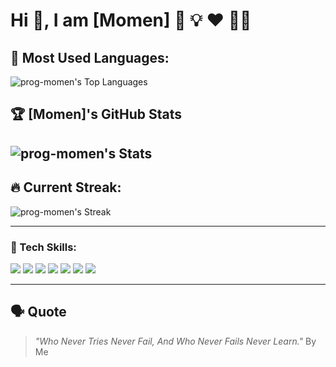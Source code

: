 # Hi 👋, I am [Momen] 🚀 💡 ❤️ 🚴‍♂️

## 🚀 Most Used Languages:
![prog-momen's Top Languages](https://github-readme-stats.vercel.app/api/top-langs/?username=prog-momen&theme=vue-dark&show_icons=true&hide_border=true&layout=compact)
## 🏆 [Momen]'s GitHub Stats
![prog-momen's Stats](https://github-readme-stats.vercel.app/api?username=prog-momen&theme=onedark&show_icons=true&hide_border=false&count_private=false)
---

## 🔥 Current Streak:
![prog-momen's Streak](https://github-readme-streak-stats.herokuapp.com/?user=prog-momen&theme=onedark&hide_border=false)


---
### 🔧 Tech Skills:
<p align="left">
  <img src="https://img.shields.io/badge/Windows-0078D6?style=flat&logo=windows&logoColor=white" />
  <img src="https://img.shields.io/badge/VS%20Code-0078D4.svg?style=flat&logo=visual-studio-code&logoColor=white" />
  <img src="https://img.shields.io/badge/Git-F05032.svg?style=flat&logo=git&logoColor=white" />
  <img src="https://img.shields.io/badge/HTML-E34F26.svg?style=flat&logo=html5&logoColor=white" />
  <img src="https://img.shields.io/badge/CSS-1572B6.svg?style=flat&logo=css3&logoColor=white" />
  <img src="https://img.shields.io/badge/JavaScript-F7DF1E.svg?style=flat&logo=javascript&logoColor=black" />
  <img src="https://img.shields.io/badge/React-61DAFB.svg?style=flat&logo=react&logoColor=black" />
</p>

---

## 🗣 Quote
> *"Who Never Tries Never Fail, And Who Never Fails Never Learn."*
By Me
